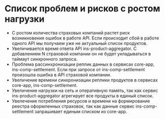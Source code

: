 # Список проблем и рисков с ростом нагрузки
* С ростом количества страховых компаний растет риск возникновения ошибок в работе API. Если происходит сбой в работе одного API мы получаем уже не актуальный список продуктов.
* Увеличивается время ответа API ins-product-aggregator. C добавлением N страховой компании он не будет укладываться в таймаут синхронного запроса.
* Проблема рассинхронизации реплик данных в сервисах core-app, ins-comp-settlement. Если при запросе от ins-comp-settlement произошла ошибка в API страховой компании.
* Увеличение времени синхронизации реплики продуктов в сервисах core-app, ins-comp-settlement.
* Увеличение нагрузки на сеть и оперативную память, так как сервис ins-product-aggregator агрегирует все продукты в единый список.
* Увелечение потребления ресурсов и времени на формирование реестра оформленных страховок, так как данные сервис ins-comp-settlement запрашивает единым списком из core-app. 